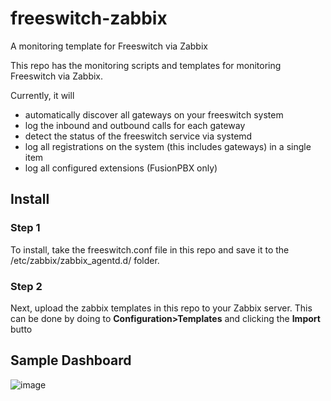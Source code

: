 # freeswitch-zabbix
A monitoring template for Freeswitch via Zabbix

This repo has the monitoring scripts and templates for monitoring Freeswitch via Zabbix.

Currently, it will
  - automatically discover all gateways on your freeswitch system
  - log the inbound and outbound calls for each gateway
  - detect the status of the freeswitch service via systemd
  - log all registrations on the system (this includes gateways) in a single item
  - log all configured extensions (FusionPBX only)

## Install
### Step 1
To install, take the freeswitch.conf file in this repo and save it to the /etc/zabbix/zabbix_agentd.d/ folder.

### Step 2
Next, upload the zabbix templates in this repo to your Zabbix server. This can be done by doing to **Configuration>Templates** and clicking the **Import** butto

## Sample Dashboard
![image](https://github.com/tony1661/freeswitch-zabbix/assets/5287266/78e96d3c-4657-4b6a-9d06-2aec12b9a3fa)
